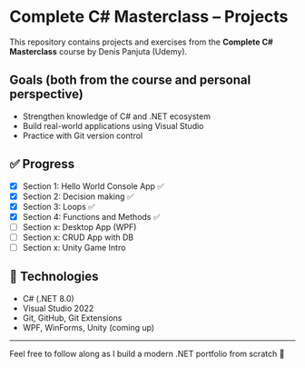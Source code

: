 # Complete C# Masterclass – Projects

This repository contains projects and exercises from the **Complete C# Masterclass** course by Denis Panjuta (Udemy).

## Goals (both from the course and personal perspective)
- Strengthen knowledge of C# and .NET ecosystem
- Build real-world applications using Visual Studio
- Practice with Git version control

## ✅ Progress
- [x] Section 1: Hello World Console App ✅
- [x] Section 2: Decision making ✅
- [x] Section 3: Loops ✅
- [x] Section 4: Functions and Methods ✅
- [ ] Section x: Desktop App (WPF)
- [ ] Section x: CRUD App with DB
- [ ] Section x: Unity Game Intro

## 🧠 Technologies
- C# (.NET 8.0)
- Visual Studio 2022
- Git, GitHub, Git Extensions
- WPF, WinForms, Unity (coming up)

---

Feel free to follow along as I build a modern .NET portfolio from scratch 🚀
